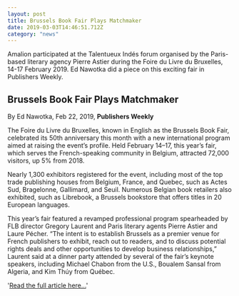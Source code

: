 ```yaml
---
layout: post
title: Brussels Book Fair Plays Matchmaker
date: 2019-03-03T14:46:51.712Z
category: "news"
---
```

Amalion participated at the Talentueux Indés forum organised by the Paris-based literary agency Pierre Astier during the Foire du Livre du Bruxelles, 14-17 February 2019. Ed Nawotka did a piece on this exciting fair in Publishers Weekly.

## Brussels Book Fair Plays Matchmaker

By Ed Nawotka, Feb 22, 2019, **Publishers Weekly**

The Foire du Livre du Bruxelles, known in English as the Brussels Book Fair, celebrated its 50th anniversary this month with a new international program aimed at raising the event’s profile. Held February 14–17, this year’s fair, which serves the French-speaking community in Belgium, attracted 72,000 visitors, up 5% from 2018.

Nearly 1,300 exhibitors registered for the event, including most of the top trade publishing houses from Belgium, France, and Quebec, such as Actes Sud, Bragelonne, Gallimard, and Seuil. Numerous Belgian book retailers also exhibited, such as Librebook, a Brussels bookstore that offers titles in 20 European languages.

This year’s fair featured a revamped professional program spearheaded by FLB director Gregory Laurent and Paris literary agents Pierre Astier and Laure Pécher. “The intent is to establish Brussels as a premier venue for French publishers to exhibit, reach out to readers, and to discuss potential rights deals and other opportunities to develop business relationships,” Laurent said at a dinner party attended by several of the fair’s keynote speakers, including Michael Chabon from the U.S., Boualem Sansal from Algeria, and Kim Thúy from Québec.

'[Read the full article  here...](https://www.publishersweekly.com/pw/by-topic/international/trade-shows/article/79358-brussels-book-fair-plays-matchmaker.html "Brussels Book Fair Plays Matchmaker")'